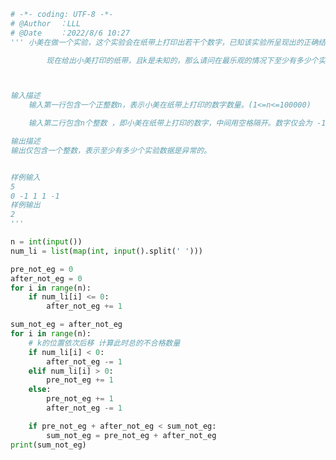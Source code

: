 
<BlogInfo id="1049" title="145.小美的实验结果" author="白日梦想猿" pv=0 read_times=0 pre_cost_time=0分52秒 category="leetcode" tag_list="['leetcode']" create_time="2022.08.06 10:27:50" update_time="2022.08.06 11:06:06" />

```python
# -*- coding: UTF-8 -*-                            
# @Author  ：LLL                         
# @Date    ：2022/8/6 10:27  
''' 小美在做一个实验，这个实验会在纸带上打印出若干个数字，已知该实验所呈现出的正确结果应该是存在某一个分割处k，在k之前打印出的数字都是小于0的，而在k之后的数字应该都是大于0的，那么在k之前如果某一个数据大于等于0，那么我们认为这个数据是异常的，同理，在k之后如果某一个数据小于等于0，那么我们也认为这个数据是异常的。

        现在给出小美打印的纸带，且k是未知的，那么请问在最乐观的情况下至少有多少个实验数据是异常的。(显然如果出现0，无论k为哪个时刻，这个0数据都是异常的)



输入描述
    输入第一行包含一个正整数n，表示小美在纸带上打印的数字数量。(1<=n<=100000)

    输入第二行包含n个整数 ，即小美在纸带上打印的数字，中间用空格隔开。数字仅会为 -1，0，1中的一个。

输出描述
输出仅包含一个整数，表示至少有多少个实验数据是异常的。


样例输入
5
0 -1 1 1 -1
样例输出
2
'''

n = int(input())
num_li = list(map(int, input().split(' ')))

pre_not_eg = 0
after_not_eg = 0
for i in range(n):
    if num_li[i] <= 0:
        after_not_eg += 1

sum_not_eg = after_not_eg
for i in range(n):
    # k的位置依次后移 计算此时总的不合格数量
    if num_li[i] < 0:
        after_not_eg -= 1
    elif num_li[i] > 0:
        pre_not_eg += 1
    else:
        pre_not_eg += 1
        after_not_eg -= 1

    if pre_not_eg + after_not_eg < sum_not_eg:
        sum_not_eg = pre_not_eg + after_not_eg
print(sum_not_eg)

```
